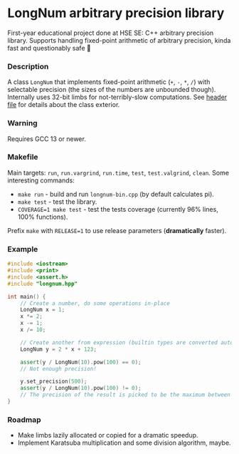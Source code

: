 # LongNum arbitrary precision library

First-year educational project done at HSE SE: C++ arbitrary precision library. Supports handling fixed-point arithmetic of arbitrary precision, kinda fast and questionably safe 🤔

### Description
A class `LongNum` that implements fixed-point arithmetic (`+`, `-`, `*`, `/`) with selectable precision (the sizes of the numbers are unbounded though). Internally uses 32-bit limbs for not-terribly-slow computations. See [header file](./src/longnum.hpp) for details about the class exterior.

### Warning
Requires GCC 13 or newer.

### Makefile
Main targets: `run`, `run.vargrind`, `run.time`, `test`, `test.valgrind`, `clean`. Some interesting commands:
- `make run` - build and run `longnum-bin.cpp` (by default calculates pi).
- `make test` - test the library.
- `COVERAGE=1 make test` - test the tests coverage (currently 96% lines, 100% functions).

Prefix `make` with `RELEASE=1` to use release parameters (**dramatically** faster).

### Example
```C++
#include <iostream>
#include <print>
#include <assert.h>
#include "longnum.hpp"

int main() {
    // Create a number, do some operations in-place
    LongNum x = 1;
    x *= 2;
    x -= 1;
    x /= 10;

    // Create another from expression (builtin types are converted automatically)
    LongNum y = 2 * x + 123;

    assert(y / LongNum(10).pow(100) == 0);
    // Not enough precision!

    y.set_precision(500);
    assert(y / LongNum(10).pow(100) != 0);
    // The precision of the result is picked to be the maximum between operands
}
```

### Roadmap
- Make limbs lazily allocated or copied for a dramatic speedup.
- Implement Karatsuba multiplication and some division algorithm, maybe.
